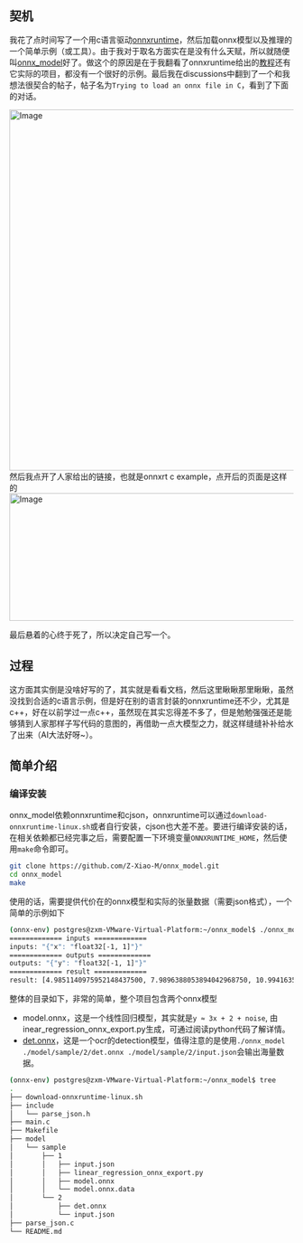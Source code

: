 ## 契机
我花了点时间写了一个用c语言驱动[onnxruntime](https://github.com/microsoft/onnxruntime)，然后加载onnx模型以及推理的一个简单示例（或工具）。由于我对于取名方面实在是没有什么天赋，所以就随便叫[onnx_model](https://github.com/Z-Xiao-M/onnx_model)好了。做这个的原因是在于我翻看了onnxruntime给出的[教程](https://onnxruntime.ai/docs/tutorials/)还有它实际的项目，都没有一个很好的示例。最后我在discussions中翻到了一个和我想法很契合的帖子，帖子名为`Trying to load an onnx file in C`，看到了下面的对话。

<img width="935" height="639" alt="Image" src="https://github.com/user-attachments/assets/6c61e110-b12a-4fd4-9f38-55111b014cee" />
然后我点开了人家给出的链接，也就是onnxrt c example，点开后的页面是这样的

<img width="962" height="226" alt="Image" src="https://github.com/user-attachments/assets/396a6b86-de2d-416b-9f30-2511c06056a7" />

最后悬着的心终于死了，所以决定自己写一个。

## 过程
这方面其实倒是没啥好写的了，其实就是看看文档，然后这里瞅瞅那里瞅瞅，虽然没找到合适的c语言示例，但是好在别的语言封装的onnxruntime还不少，尤其是c++，好在以前学过一点c++，虽然现在其实忘得差不多了，但是勉勉强强还是能够猜到人家那样子写代码的意图的，再借助一点大模型之力，就这样缝缝补补给水了出来（AI大法好呀~）。

## 简单介绍
### 编译安装
onnx_model依赖onnxruntime和cjson，onnxruntime可以通过`download-onnxruntime-linux.sh`或者自行安装，cjson也大差不差。要进行编译安装的话，在相关依赖都已经完事之后，需要配置一下环境变量`ONNXRUNTIME_HOME`，然后使用`make`命令即可。
```bash
git clone https://github.com/Z-Xiao-M/onnx_model.git
cd onnx_model
make
```
使用的话，需要提供代价在的onnx模型和实际的张量数据（需要json格式），一个简单的示例如下
```bash
(onnx-env) postgres@zxm-VMware-Virtual-Platform:~/onnx_model$ ./onnx_model ./model/sample/1/model.onnx ./model/sample/1/input.json
============= inputs =============
inputs: "{"x": "float32[-1, 1]"}"
============= outputs =============
outputs: "{"y": "float32[-1, 1]"}"
============= result =============
result: [4.9851140975952148437500, 7.9896388053894042968750, 10.9941635131835937500000, 13.9986886978149414062500]
```
整体的目录如下，非常的简单，整个项目包含两个onnx模型
- model.onnx，这是一个线性回归模型，其实就是`y ≈ 3x + 2 + noise`, 由inear_regression_onnx_export.py生成，可通过阅读python代码了解详情。
- [det.onnx](https://github.com/Z-Xiao-M/OnnxOCR_PG_ONNX/tree/main/onnxocr/models/ppocrv5/det/det.onnx)，这是一个ocr的detection模型，值得注意的是使用`./onnx_model ./model/sample/2/det.onnx ./model/sample/2/input.json`会输出海量数据。
```bash
(onnx-env) postgres@zxm-VMware-Virtual-Platform:~/onnx_model$ tree
.
├── download-onnxruntime-linux.sh
├── include
│   └── parse_json.h
├── main.c
├── Makefile
├── model
│   └── sample
│       ├── 1
│       │   ├── input.json
│       │   ├── linear_regression_onnx_export.py
│       │   ├── model.onnx
│       │   └── model.onnx.data
│       └── 2
│           ├── det.onnx
│           └── input.json
├── parse_json.c
└── README.md
```